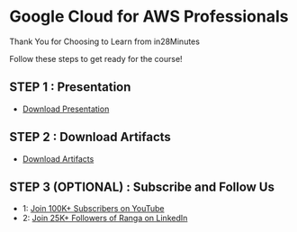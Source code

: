 # Google Cloud for AWS Professionals

Thank You for Choosing to Learn from in28Minutes

Follow these steps to get ready for the course!

## STEP 1 : Presentation

- [Download Presentation](https://github.com/in28minutes/course-material/raw/main/10-gcp-for-aws-professionals/gcp-for-aws-professionals-presentation.pdf)

## STEP 2 : Download Artifacts

- [Download Artifacts](https://github.com/in28minutes/course-material/raw/main/10-gcp-for-aws-professionals/course-downloads.zip)

## STEP 3 (OPTIONAL) : Subscribe and Follow Us

- 1: [Join 100K+ Subscribers on YouTube](http://youtube.com/user/rithustutorials?sub_confirmation=1)
- 2: [Join 25K+ Followers of Ranga on LinkedIn](https://www.linkedin.com/posts/rangakaranam_thank-you-keep-learning-every-day-our-activity-6687560624949485569-1Wic)

